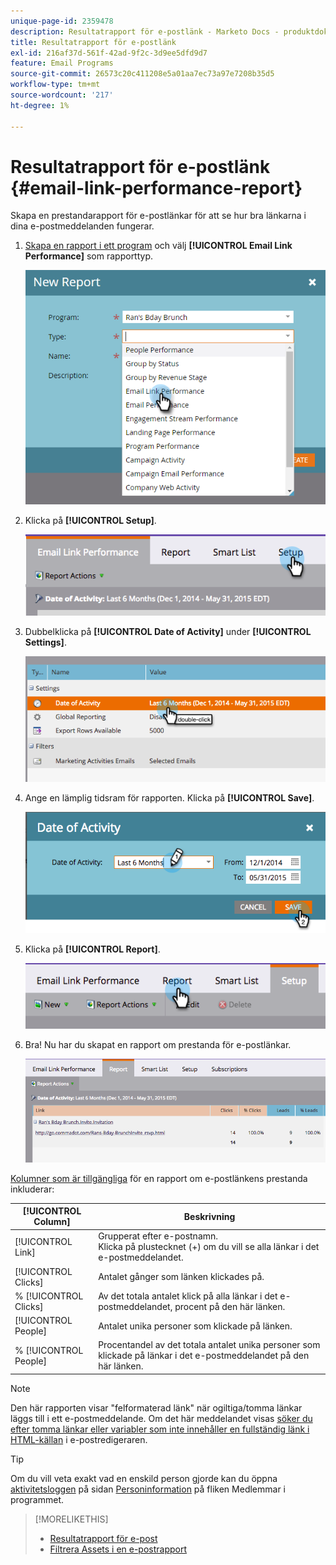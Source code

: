 ```yaml
---
unique-page-id: 2359478
description: Resultatrapport för e-postlänk - Marketo Docs - produktdokumentation
title: Resultatrapport för e-postlänk
exl-id: 216af37d-561f-42ad-9f2c-3d9ee5dfd9d7
feature: Email Programs
source-git-commit: 26573c20c411208e5a01aa7ec73a97e7208b35d5
workflow-type: tm+mt
source-wordcount: '217'
ht-degree: 1%

---
```


# Resultatrapport för e-postlänk {#email-link-performance-report}

Skapa en prestandarapport för e-postlänkar för att se hur bra länkarna i dina e-postmeddelanden fungerar.

1. [Skapa en rapport i ett program](/help/marketo/product-docs/reporting/basic-reporting/creating-reports/create-a-report-in-a-program.md) och välj **[!UICONTROL Email Link Performance]** som rapporttyp.

   ![](assets/image2017-3-29-9-3a10-3a41.png)

1. Klicka på **[!UICONTROL Setup]**.

   ![](assets/image2015-5-20-11-3a18-3a0.png)

1. Dubbelklicka på **[!UICONTROL Date of Activity]** under **[!UICONTROL Settings]**.

   ![](assets/image2015-5-20-11-3a18-3a59.png)

1. Ange en lämplig tidsram för rapporten. Klicka på **[!UICONTROL Save]**.

   ![](assets/image2015-5-20-11-3a20-3a52.png)

1. Klicka på **[!UICONTROL Report]**.

   ![](assets/image2015-5-20-11-3a22-3a24.png)

1. Bra! Nu har du skapat en rapport om prestanda för e-postlänkar.

   ![](assets/image2015-5-20-11-3a23-3a33.png)

[Kolumner som är tillgängliga](/help/marketo/product-docs/reporting/basic-reporting/editing-reports/select-report-columns.md) för en rapport om e-postlänkens prestanda inkluderar:

<table>
 <thead>
  <tr>
   <th colspan="1" rowspan="1">[!UICONTROL Column]</th>
   <th colspan="1" rowspan="1">Beskrivning</th>
  </tr>
 </thead>
 <tbody>
  <tr>
   <td colspan="1" rowspan="1">[!UICONTROL Link]</td>
   <td colspan="1" rowspan="1">Grupperat efter e-postnamn.<br>Klicka på plustecknet (+) om du vill se alla länkar i det e-postmeddelandet.</td>
  </tr>
  <tr>
   <td colspan="1" rowspan="1">[!UICONTROL Clicks]</td>
   <td colspan="1" rowspan="1">Antalet gånger som länken klickades på.</td>
  </tr>
  <tr>
   <td colspan="1" rowspan="1">% [!UICONTROL Clicks]</td>
   <td colspan="1" rowspan="1">Av det totala antalet klick på alla länkar i det e-postmeddelandet, procent på den här länken.</td>
  </tr>
  <tr>
   <td colspan="1" rowspan="1">[!UICONTROL People]</td>
   <td colspan="1" rowspan="1">Antalet unika personer som klickade på länken.</td>
  </tr>
  <tr>
   <td colspan="1" rowspan="1">% [!UICONTROL People]</td>
   <td colspan="1" rowspan="1">Procentandel av det totala antalet unika personer som klickade på länkar i det e-postmeddelandet på den här länken.</td>
  </tr>
 </tbody>
</table>

>[!NOTE]
>
>Den här rapporten visar &quot;felformaterad länk&quot; när ogiltiga/tomma länkar läggs till i ett e-postmeddelande. Om det här meddelandet visas [söker du efter tomma länkar eller variabler som inte innehåller en fullständig länk i HTML-källan](/help/marketo/product-docs/email-marketing/general/functions-in-the-editor/edit-an-emails-html.md) i e-postredigeraren.

>[!TIP]
>
>Om du vill veta exakt vad en enskild person gjorde kan du öppna [aktivitetsloggen](/help/marketo/product-docs/core-marketo-concepts/smart-lists-and-static-lists/managing-people-in-smart-lists/filter-activity-types-in-the-activity-log-of-a-person.md) på sidan [Personinformation](/help/marketo/product-docs/core-marketo-concepts/smart-lists-and-static-lists/managing-people-in-smart-lists/using-the-person-detail-page.md) på fliken Medlemmar i programmet.

>[!MORELIKETHIS]
>
>* [Resultatrapport för e-post](/help/marketo/product-docs/email-marketing/email-programs/email-program-data/email-performance-report.md)
>* [Filtrera Assets i en e-postrapport](/help/marketo/product-docs/reporting/basic-reporting/report-activity/filter-assets-in-an-email-report.md)
